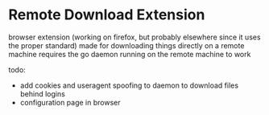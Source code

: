 # Remote Download Extension
browser extension (working on firefox, but probably elsewhere since it uses the proper standard)
made for downloading things directly on a remote machine
requires the go daemon running on the remote machine to work

todo: 
* add cookies and useragent spoofing to daemon to download files behind logins
* configuration page in browser
